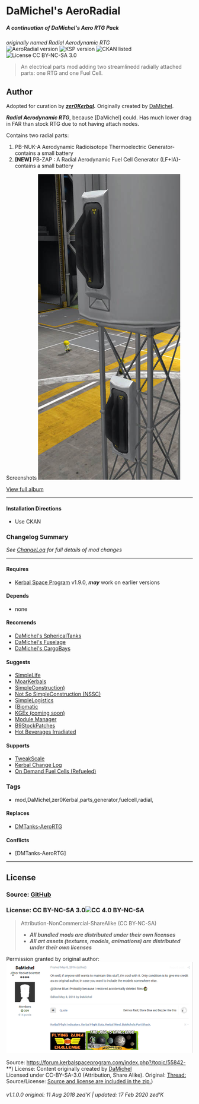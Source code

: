 <!-- Readme.md v1.2.0.0
DaMichel's AeroRadial (DAR)
created: 17 Jul 18
updated: 17 Feb 2020 -->

<!-- Download on SpaceDock here or Github here.
Also available on CKAN. -->

# DaMichel's AeroRadial  
##### A continuation of DaMichel's Aero RTG Pack  
*originally named Radial Aerodynamic RTG*  
![AeroRadial version](https://img.shields.io/endpoint?url=https%3A%2F%2Fraw.githubusercontent.com%2Fzer0Kerbal%2FDaMichel%2Fmaster%2Fjson%2Faeroradial.json)
![KSP version](https://img.shields.io/endpoint?url=https%3A%2F%2Fraw.githubusercontent.com%2Fzer0Kerbal%2FDaMichel%2Fmaster%2Fjson%2Fksp.json)
![CKAN listed](https://img.shields.io/badge/CKAN-Indexed-brightgreen.svg) ![License CC BY-NC-SA 3.0](https://img.shields.io/badge/License-CC--BY--SA--3.0-lightgrey)
> An electrical parts mod adding two streamlinedd radially attached parts: one RTG and one Fuel Cell.

## Author
Adopted for curation by ***[zer0Kerbal](https://forum.kerbalspaceprogram.com/index.php?/profile/190933-*/).*** Originally created by [DaMichel](https://forum.kerbalspaceprogram.com/index.php?/profile/93697-damichel/).

***Radial Aerodynamic RTG***, because [DaMichel] could. Has much lower drag in FAR than stock RTG due to not having attach nodes.

Contains two radial parts:
1. PB-NUK-A Aerodynamic Radioisotope Thermoelectric Generator- contains a small battery
2. **[NEW]** PB-ZAP : A Radial Aerodynamic Fuel Cell Generator (LF+IA)- contains a small battery

Screenshots
![DaMichel's  AeroRadial](https://raw.githubusercontent.com/zer0Kerbal/DaMichel/master/Images/8-RadialAerodynamicRTG.jpg "DaMichel's AeroRadial")

[View full album](https://imgur.com/a/rFRN1)
<hr>

#### Installation Directions 
- Use CKAN

### Changelog Summary
*See [ChangeLog](https://github.com/zer0Kerbal/DaMichel/blob/master/GameData/DaMichel/AeroRadial/Changelog.cfg) for full details of mod changes*
<hr>

#### Requires
- [Kerbal Space Program](https://kerbalspaceprogram.com) v1.9.0, ***may*** work on earlier versions

#### Depends
- none

#### Recomends
- [DaMichel's SphericalTanks]()
- [DaMichel's Fuselage]()
- [DaMichel's CargoBays]()

#### Suggests
- [SimpleLife](https://forum.kerbalspaceprogram.com/index.php?/topic/191526-*)
- [MoarKerbals](https://forum.kerbalspaceprogram.com/index.php?/topic/191525-*)
- [SimpleConstruction)](https://forum.kerbalspaceprogram.com/index.php?/topic/191424-ksp-*)
- [Not So SimpleConstruction (NSSC)](https://forum.kerbalspaceprogram.com/index.php?/topic/191504-*)
- [SimpleLogistics](https://forum.kerbalspaceprogram.com/index.php?/topic/191045-*/)
- [[Biomatic](https://forum.kerbalspaceprogram.com/index.php?/topic/191426-*)
- [KGEx (coming soon)](https://forum.kerbalspaceprogram.com/index.php?/topic/188246-*)
- [Module Manager](http://forum.kerbalspaceprogram.com/index.php?/topic/50533-105-*)
- [B9StockPatches](https://forum.kerbalspaceprogram.com/index.php?/topic/190870-*)
- [Hot Beverages Irradiated](https://github.com/zer0Kerbal/HotBeverageIrradiated)

#### Supports
- [TweakScale](https://forum.kerbalspaceprogram.com/index.php?/topic/179030-*)
- [Kerbal Change Log](https://forum.kerbalspaceprogram.com/index.php?/topic/179207-*)
- [On Demand Fuel Cells (Refueled)](https://forum.kerbalspaceprogram.com/index.php?/topic/187625-*)

### Tags
- mod,DaMichel,zer0Kerbal,parts,generator,fuelcell,radial,
  
#### Replaces
- [DMTanks-AeroRTG](http://colorcurves.github.io/AeroRTG/)

#### Conflicts
- [DMTanks-AeroRTG]

***
## License
### Source: [GitHub](https://github.com/zer0Kerbal/DaMichel/AeroRadial)
### License: CC BY-NC-SA 3.0![CC 4.0 BY-NC-SA](https://licensebuttons.net/l/by-nc-sa/3.0/88x31.png )
> Attribution-NonCommercial-ShareAlike (CC BY-NC-SA) 
>- ***All bundled mods are distributed under their own licenses***<br>
>- ***All art assets (textures, models, animations) are distributed under their own licenses***<br>


Permission granted by original author:
![DaMichel's Permission](https://raw.githubusercontent.com/zer0Kerbal/DaMichel/master/LegalMumboJumbo/DaMichelPermission.png)

Source: https://forum.kerbalspaceprogram.com/index.php?/topic/55842-**)
License: Content originally created by [DaMichel](https://forum.kerbalspaceprogram.com/index.php?/profile/93697-damichel/)  
Licensed under CC-BY-SA-3.0 (Attribution, Share Alike).
Original: [Thread:](https://forum.kerbalspaceprogram.com/index.php?/topic/94517-*)  
Source/License: [Source and license are included in the zip.](https://www.dropbox.com/s/yc2zymblmjgrik8/MoarKerbals-v1.1.rar?dl=0))  

###### v1.1.0.0 original: 11 Aug 2018 zed'K | updated: 17 Feb 2020 zed'K

<!--
CC BY-NC-SA-4.0
zer0Kerbal-->
